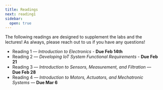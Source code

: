 ```yaml
---
title: Readings
next: reading1
sidebar:
  open: true
---
```


The following readings are designed to supplement the labs and the lectures! As always, please reach out to us if you have any questions! 

- Reading 1 — *Introduction to Electronics* - **Due Feb 14th**
- Reading 2 — *Developing IoT System Functional Requirements* - **Due Feb 21**
- Reading 3 — *Introduction to Sensors, Measurement, and Filtration* — **Due Feb 28**
- Reading 4 — *Introduction to Motors, Actuators, and Mechatronic Systems* — **Due Mar 6**